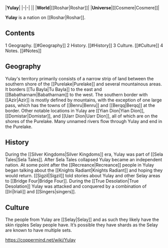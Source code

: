 |**Yulay**|
|-|-|
||
|**World**|[[Roshar\|Roshar]]|
|**Universe**|[[Cosmere\|Cosmere]]|

**Yulay** is a nation on [[Roshar\|Roshar]].

## Contents

1 Geography. [[#Geography]] 
2 History. [[#History]] 
3 Culture. [[#Culture]] 
4 Notes. [[#Notes]] 


## Geography
Yulay's territory primarily consists of a narrow strip of land between the southern shore of the [[Purelake\|Purelake]] and several mountainous areas. It borders [[Tu Bayla\|Tu Bayla]] to the east and [[Babatharnam\|Babatharnam]] to the west. The southern border with [[Azir\|Azir]] is mostly defined by mountains, with the exception of one large pass, which has the towns of [[Benru\|Benru]] and [[Berqq\|Berqq]] at the border.
Other notable locations in Yulay are [[Yian Dion\|Yian Dion]], [[Domistar\|Domistar]], and [[Uarr Dion\|Uarr Dion]], all of which are on the shores of the Purelake. Many unnamed rivers flow through Yulay and end in the Purelake.

## History
During the [[Silver Kingdoms\|Silver Kingdoms]] era, Yulay was part of [[Sela Tales\|Sela Tales]]. After Sela Tales collapsed Yulay became an independent nation.
At some point after the [[Recreance\|Recreance]] people in Yulay began talking about the [[Knights Radiant\|Knights Radiant]] and hoping they would return.
[[Sigzil\|Sigzil]] told stories about Yulay and other Selay areas to [[Bridge Four\|Bridge Four]].
During the [[True Desolation\|True Desolation]] Yulay was attacked and conquered by a combination of [[Iri\|Iriali]] and [[Singers\|singers]].

## Culture
The people from Yulay are [[Selay\|Selay]] and as such they likely have the skin ripples Selay people have. It’s possible they have shards as the Selay are known to have multiple sets.



https://coppermind.net/wiki/Yulay